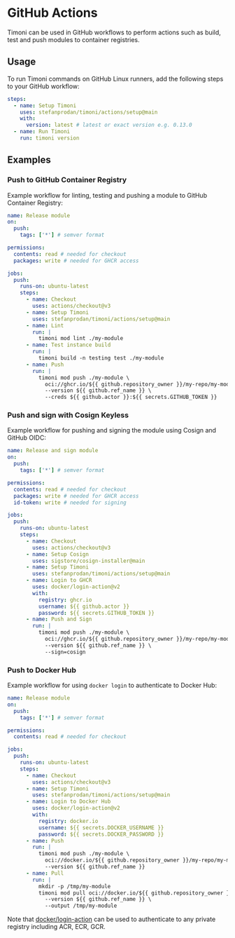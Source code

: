# GitHub Actions

Timoni can be used in GitHub workflows to perform actions
such as build, test and push modules to container registries.

## Usage

To run Timoni commands on GitHub Linux runners,
add the following steps to your GitHub workflow:

```yaml
steps:
  - name: Setup Timoni
    uses: stefanprodan/timoni/actions/setup@main
    with:
      version: latest # latest or exact version e.g. 0.13.0
  - name: Run Timoni
    run: timoni version
```

## Examples

### Push to GitHub Container Registry

Example workflow for linting, testing and pushing a module to GitHub Container Registry:

```yaml
name: Release module
on:
  push:
    tags: ['*'] # semver format

permissions:
  contents: read # needed for checkout
  packages: write # needed for GHCR access

jobs:
  push:
    runs-on: ubuntu-latest
    steps:
      - name: Checkout
        uses: actions/checkout@v3
      - name: Setup Timoni
        uses: stefanprodan/timoni/actions/setup@main
      - name: Lint
        run: |
          timoni mod lint ./my-module
      - name: Test instance build
        run: |
          timoni build -n testing test ./my-module
      - name: Push
        run: |
          timoni mod push ./my-module \
            oci://ghcr.io/${{ github.repository_owner }}/my-repo/my-module \
            --version ${{ github.ref_name }} \
            --creds ${{ github.actor }}:${{ secrets.GITHUB_TOKEN }}
```

### Push and sign with Cosign Keyless

Example workflow for pushing and signing the module using Cosign and GitHub OIDC:

```yaml
name: Release and sign module
on:
  push:
    tags: ['*'] # semver format

permissions:
  contents: read # needed for checkout
  packages: write # needed for GHCR access
  id-token: write # needed for signing

jobs:
  push:
    runs-on: ubuntu-latest
    steps:
      - name: Checkout
        uses: actions/checkout@v3
      - name: Setup Cosign
        uses: sigstore/cosign-installer@main
      - name: Setup Timoni
        uses: stefanprodan/timoni/actions/setup@main
      - name: Login to GHCR
        uses: docker/login-action@v2
        with:
          registry: ghcr.io
          username: ${{ github.actor }}
          password: ${{ secrets.GITHUB_TOKEN }}
      - name: Push and Sign
        run: |
          timoni mod push ./my-module \
            oci://ghcr.io/${{ github.repository_owner }}/my-repo/my-module \
            --version ${{ github.ref_name }} \
            --sign=cosign
```

### Push to Docker Hub

Example workflow for using `docker login` to authenticate to Docker Hub:

```yaml
name: Release module
on:
  push:
    tags: ['*'] # semver format

permissions:
  contents: read # needed for checkout

jobs:
  push:
    runs-on: ubuntu-latest
    steps:
      - name: Checkout
        uses: actions/checkout@v3
      - name: Setup Timoni
        uses: stefanprodan/timoni/actions/setup@main
      - name: Login to Docker Hub
        uses: docker/login-action@v2
        with:
          registry: docker.io
          username: ${{ secrets.DOCKER_USERNAME }}
          password: ${{ secrets.DOCKER_PASSWORD }}
      - name: Push
        run: |
          timoni mod push ./my-module \
            oci://docker.io/${{ github.repository_owner }}/my-repo/my-module \
            --version ${{ github.ref_name }}
      - name: Pull
        run: |
          mkdir -p /tmp/my-module
          timoni mod pull oci://docker.io/${{ github.repository_owner }}/my-repo/my-module \
            --version ${{ github.ref_name }} \
            --output /tmp/my-module
```

Note that [docker/login-action](https://github.com/docker/login-action)
can be used to authenticate to any private registry including ACR, ECR, GCR.
